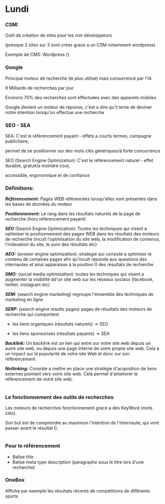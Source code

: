# Lundi

### CSM:

Outil de création de sites pour les non développeurs

(presque 2 sites sur 3 sont crées grace a un CSM notamment wordpress)

Exemple de CMS: Wordpress ()

### Google

Principal moteur de recherche (le plus utilisé) mais consurrencé par l'IA.

9 Milliards de recherches par jour

Environs 70% des recherches sont effectuées avec des appareils mobiles

Google devient un moteur de réponse, c'est a dire qu'il tente de deviner notre intention lorsqu'on effectue une recherche

### SEO - SEA

SEA: C'est le référencement payant - effets a courts termes, campagne publicitaire,

permet de se positionner sur des mots clés génériques/à forte concurrence

SEO (Search Engine Optimization): C'est le référencement naturel - effet durable, gratuit/a moindre cout,

accessible, ergonomique et de confiance

### Définitions:

***Référencement:*** Pages WEB référencées lorsqu'elles sont présentes dans les bases de données du moteur

***Positionnement:*** Le rang dans les résultats naturels de la page de recherche (hors référencement payant)

***SEO*** (Search Engine Optimization): Toutes les techniques qui visent a optimiser le positionnement des pages WEB dans les résultats des moteurs de recherche (incult l'optimisation du site web, la modification de contenus, l'indexation du site, le suivi des résultats etc)

***AEO:*** (answer engine optimization): strategie qui consiste a optimiser le contenu de certaines pages afin qu'incult réponde aux questions des internautes et ainsi apparaisse à la position 0 des résultats de recherche

***SMO:*** (social media optimization): toutes les techniques qui visent a augmenter la visibilité dd'un site web sur les réseaux sociaux (facebook, twitter, instagram etc)

***SEM:*** (search engine marketing) regroupe l'ensemble des techniques de marketing en ligne

***SERP***: (search engine results pages) pages de résultats des moteurs de recherche qui comportent:

- les liens organiques (résultats naturels) -> SEO

- les liens sponsorisés (résultats payants) -> SEA

***Backlink:*** Un backlink est un lien qui entre sur votre site web depuis un autre site web, ou depuis une page interne de votre propre site web. Cela a un impact sur la popularité de votre site Web et donc sur son référencement.

***Netlinking:*** Consiste a mettre en place une stratégie d'acquisition de liens externes pointant vers votre site web. Cela permet d'ameliorer le référencement de votre site web. 

#

### Le fonctionnement des outils de recherches

Les moteurs de recherches fonctionnement grace a des KeyWord (mots clés).

Son but est de comprendre au maximum l'intention de l'internaute, qui vont passer avant le résultat 0.


#

### Pour le référencement

- Balise title
- Balise meta type description (paragraphe sous le titre lors d'une recherche)

### OneBox

Affiche par exemple les résultats récents de compétitions de différents sports
